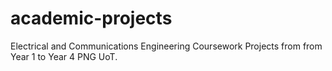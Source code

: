 # academic-projects
Electrical and Communications Engineering Coursework Projects from from Year 1 to Year 4 PNG UoT.
